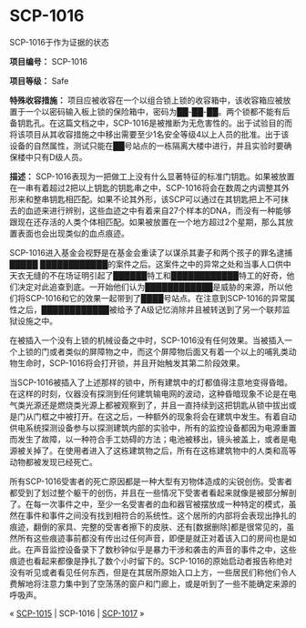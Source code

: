 # SCP-1016
                        




SCP-1016于作为证据的状态



**项目编号：** SCP-1016

**项目等级：** Safe

**特殊收容措施：** 项目应被收容在一个以组合锁上锁的收容箱中，该收容箱应被放置于一个以密码输入板上锁的保险箱中，密码为██-██-██。两个锁都不能有后备钥匙孔。在这篇文档之中，SCP-1016是被推断为无危害性的。出于试验目的而将该项目从其收容措施之中移出需要至少1名安全等级4以上人员的批准。出于该设备的自然属性，测试只能在██号站点的一栋隔离大楼中进行，并且实验时要确保楼中只有D级人员。

**描述：** SCP-1016表现为一把做工上没有什么显著特征的标准门钥匙。如果被放置在一串有着超过2把以上钥匙的钥匙串之中，SCP-1016将会在数周之内调整其外形来和整串钥匙相匹配。如果不论其外形，该SCP可以通过在其钥匙把上不可抹去的血迹来进行辨别，这些血迹之中有着来自27个样本的DNA，而没有一种能够跟现在还存活的人类个体相匹配。如果被放置在一个地方超过2个星期，那么其放置表面也会出现类似的血点痕迹。

SCP-1016进入基金会视野是在基金会重读了以谋杀其妻子和两个孩子的罪名逮捕█████ ████████████的案件之后。这案件之中的异常之处和当事人口供中天衣无缝的不在场证明引起了██████特工和████████████特工的好奇，他们决定对此追查到底。一开始他们认为████████████是威胁的来源，所以他们将SCP-1016和它的效果一起带到了████号站点。在注意到SCP-1016的异常属性之后，████████████被给予了A级记忆消除并且被转送到了另一个联邦监狱设施之中。

在被插入一个没有上锁的机械设备之中时，SCP-1016没有任何效果。当被插入一个上锁的门或者类似的屏障物之中，而这个屏障物后面又有着一个以上的哺乳类动物生命时，SCP-1016将会打开锁，并且开始触发其第二阶段效果。

当SCP-1016被插入了上述那样的锁中，所有建筑中的灯都值得注意地变得昏暗。在这样的时刻，仪器没有探测到任何建筑输电网的波动，这种昏暗现象不论是在电气类光源还是燃烧类光源上都被观察到了，并且一直持续到这把钥匙从锁中拔出或是门从门框之中被打开。在这之后，一种额外的现象将会在建筑中发生。有着自动供电系统探测设备参与以探测建筑内部的实验中，所有的监控设备都因为电源重置而发生了故障，以一种符合手工妨碍的方法；电池被移出，镜头被盖上，或者是电源被关掉了。在使用者进入了这栋建筑物之后，所有在这栋建筑物中的人类和高等动物都被发现已经死亡。

所有SCP-1016受害者的死亡原因都是一种大型有刃物体造成的尖锐创伤。受害者都受到了划过整个躯干的创伤，并且在一些情况下受害者看起来就像是被部分解剖了。在每一次事件之中，至少一名受害者的血和器官被摆放成一种特定的模式，虽然在事件和事件之间没有找到相符合的系统性。这个居所的内部将会表现出挣扎的痕迹，翻倒的家具、完整的受害者擦下的皮肤、还有[数据删除]都是很常见的，虽然所有这些痕迹事前都没有传出过任何声音，即便是就正对着该入口的房间也是如此。在声音监控设备录下了数秒钟似乎是暴力干涉和袭击的声音的事件之中，这些痕迹也看起来都像是挣扎了数个小时留下的。SCP-1016的原始启动者报告称绝对没有听见或者看见任何东西，但是在其居所原始入口上方，一些居民们称他们令人费解地将注意力集中到了空荡荡的窗户和门廊上，或是听到了一些不能确定来源的呼吸声。



« [SCP-1015](/scp-1015) | SCP-1016 | [SCP-1017](/scp-1017) »





                    